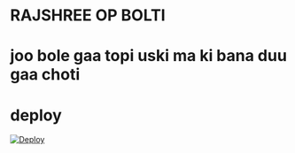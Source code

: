 # RAJSHREE OP BOLTI 

# joo bole gaa topi uski ma ki bana duu gaa choti


# deploy

[![Deploy](https://www.herokucdn.com/deploy/button.svg)](https://heroku.com/deploy?template=https://github.com/Sanskari787898/RAJSHREEBOT)

